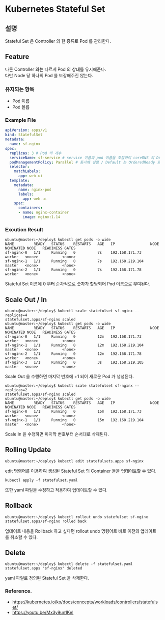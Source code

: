 # Kubernetes Stateful Set

## 설명
Stateful Set 은 Controller 의 한 종류로 Pod 를 관리한다.

## Feature
다른 Controller 와는 다르게 Pod 의 상태를 유지해준다.   
다만 Node 당 하나의 Pod 를 보장해주진 않는다.

### 유지되는 항목
- Pod 이름
- Pod 볼륨

### Example File
```yaml
apiVersion: apps/v1
kind: StatefulSet
metadata:
  name: sf-nginx
spec:
  replicas: 3 # Pod 의 개수
  serviceName: sf-service # service 이름과 pod 이름을 조합하여 coreDNS 의 Domain 으로 사용
  podManagementPolicy: Parallel # 동시에 실행 / Default 는 OrderedReady 로 순차적으로 Pod 를 실행한다.
  selector:
    matchLabels:
      app: web-ui
  template:
    metadata:
      name: nginx-pod
      labels:
        app: web-ui
    spec:
      containers:
      - name: nginx-container
        image: nginx:1.14
```

### Excution Result
```shell
ubuntu@master:~/deploy$ kubectl get pods -o wide
NAME         READY   STATUS    RESTARTS   AGE   IP                NODE     NOMINATED NODE   READINESS GATES
sf-nginx-0   1/1     Running   0          7s    192.168.171.73    worker   <none>           <none>
sf-nginx-1   1/1     Running   0          7s    192.168.219.104   master   <none>           <none>
sf-nginx-2   1/1     Running   0          7s    192.168.171.78    worker   <none>           <none>
```
Stateful Set 이름에 0 부터 순차적으로 숫자가 할당되어 Pod 이름으로 부여된다.

## Scale Out / In
```shell
ubuntu@master:~/deploy$ kubectl scale statefulset sf-nginx --replicas=4
statefulset.apps/sf-nginx scaled
ubuntu@master:~/deploy$ kubectl get pods -o wide
NAME         READY   STATUS    RESTARTS   AGE   IP                NODE     NOMINATED NODE   READINESS GATES
sf-nginx-0   1/1     Running   0          12m   192.168.171.73    worker   <none>           <none>
sf-nginx-1   1/1     Running   0          12m   192.168.219.104   master   <none>           <none>
sf-nginx-2   1/1     Running   0          12m   192.168.171.78    worker   <none>           <none>
sf-nginx-3   1/1     Running   0          3s    192.168.219.105   master   <none>           <none>
```
Scale Out 을 수행하면 마지막 번호에 +1 되어 새로운 Pod 가 생성된다.   

```shell
ubuntu@master:~/deploy$ kubectl scale statefulset sf-nginx --replicas=2
statefulset.apps/sf-nginx scaled
ubuntu@master:~/deploy$ kubectl get pods -o wide
NAME         READY   STATUS    RESTARTS   AGE   IP                NODE     NOMINATED NODE   READINESS GATES
sf-nginx-0   1/1     Running   0          15m   192.168.171.73    worker   <none>           <none>
sf-nginx-1   1/1     Running   0          15m   192.168.219.104   master   <none>           <none>
```
Scale In 을 수행하면 마지막 번호부터 순서대로 삭제된다.

## Rolling Update
```shell
ubuntu@master:~/deploy$ kubectl edit statefulsets.apps sf-nginx
```
edit 명령어를 이용하여 생성된 Stateful Set 의 Container 들을 업데이트할 수 있다.

```shell
kubectl apply -f statefulset.yaml
```
또한 yaml 파일을 수정하고 적용하여 업데이트할 수 있다.

## Rollback
```shell
ubuntu@master:~/deploy$ kubectl rollout undo statefulset sf-nginx
statefulset.apps/sf-nginx rolled back
```
업데이트 내용을 Rollback 하고 싶다면 rollout undo 명령어로 바로 이전의 업데이트를 취소할 수 있다.

## Delete
```shell
ubuntu@master:~/deploy$ kubectl delete -f statefulset.yaml
statefulset.apps "sf-nginx" deleted
```
yaml 파일로 정의된 Stateful Set 을 삭제한다.

### Reference.
- https://kubernetes.io/ko/docs/concepts/workloads/controllers/statefulset/
- https://youtu.be/Mx3y9un1KeI